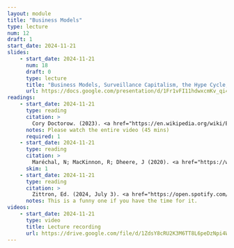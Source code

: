 ```yaml
---
layout: module
title: "Business Models"
type: lecture
num: 12
draft: 1
start_date: 2024-11-21
slides: 
    - start_date: 2024-11-21
      num: 18
      draft: 0
      type: lecture
      title: "Business Models, Surveillance Capitalism, the Hype Cycle, and \"Enshitification\""
      url: https://docs.google.com/presentation/d/1Fr1vFI11hdwxcmKv_qi4uT3QzrcmufIVS1Tu-Nufs2g/edit?usp=sharing
readings: 
    - start_date: 2024-11-21
      type: reading
      citation: >
        Cory Doctorow. (2023). <a href="https://en.wikipedia.org/wiki/Enshittification" target="_blank">Enshittification</a>. DEF CON 31.
      notes: Please watch the entire video (45 mins)
      required: 1
    - start_date: 2024-11-21
      type: reading
      citation: >
        Maréchal, N; MacKinnon, R; Dheere, J (2020). <a href="https://www.newamerica.org/oti/reports/its-not-just-content-its-business-model/" target="_blank">It's Not Just the Content, It's the Business Model: Democracy’s Online Speech Challenge</a>. New America
      skim: 1
    - start_date: 2024-11-21
      type: reading
      citation: >
        Zittron, Ed. (2024, July 3). <a href="https://open.spotify.com/episode/77J0N65qgNhFxyT0oMkGx0" target="_blank">I Will Piledrive You If You Mention AI Again Ft. Nik Suresh & Robert Evans</a>. Better Offline
      notes: This is a funny one if you have the time for it.
videos:
    - start_date: 2024-11-21
      type: video
      title: Lecture recording
      url: https://drive.google.com/file/d/1ZdsY8cRU2K3M6TT8L6peDzNpi4WB9G3q/view?usp=drive_link
---
```


